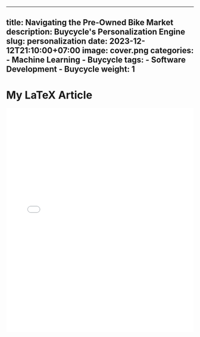   ---
title:  Navigating the Pre-Owned Bike Market
description: Buycycle's Personalization Engine
slug: personalization
date: 2023-12-12T21:10:00+07:00
image: cover.png
categories:
    - Machine Learning
    - Buycycle
tags:
    - Software Development
    - Buycycle
weight: 1
---

   # My LaTeX Article
   <embed src="/pdf/recommendation-2.pdf" type="application/pdf" width="100%" height="600px" />
